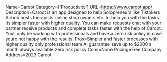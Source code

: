 Name=Caroot
Category=['Productivity']
URL=https://www.caroot.app/
Description=Caroot is an app designed to help Solopreneurs like Tiktokers Airbnb hosts therapists online shop owners etc. to help you with the tasks. Its simpler faster with higher quality. You can make requests chat with your partner receive products and complete tasks faster with the help of Caroot. Youll only be working with professionals and have a zero risk policy in case youre not happy with the results.
Pros=Simpler and faster processes with higher quality only professional team AI guarantee save up to $2000 a month always available zero risk policy
Cons=None
Pricing=Free
Company Address=2023 Caroot
